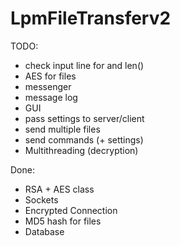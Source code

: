 # LpmFileTransferv2

TODO:
  - check input line for <separator> and len()
  - AES for files
  - messenger
  - message log
  - GUI
  - pass settings to server/client
  - send multiple files
  - send commands (+ settings)
  - Multithreading (decryption)
  
Done: 
  - RSA + AES class
  - Sockets
  - Encrypted Connection
  - MD5 hash for files
  - Database
  
